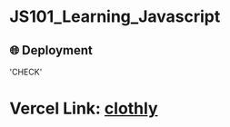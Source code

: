 # JS101_Learning_Javascript
## 🌐 Deployment

'CHECK'
<h1><strong>Vercel Link:</strong> <a href="https://clothly.vercel.app/">clothly</a></h1>
